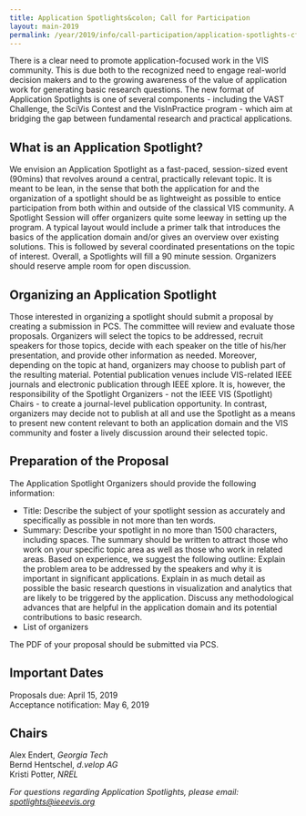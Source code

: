 ```yaml
---
title: Application Spotlights&colon; Call for Participation
layout: main-2019
permalink: /year/2019/info/call-participation/application-spotlights-cfp
---
```


There is a clear need to promote application-focused work in the VIS community. This is due both to the recognized need to engage real-world decision makers and to the growing awareness of the value of application work for generating basic research questions. The new format of Application Spotlights is one of several components - including the VAST Challenge, the SciVis Contest and the VisInPractice program - which aim at bridging the gap between fundamental research and practical applications. 

## What is an Application Spotlight?
We envision an Application Spotlight as a fast-paced, session-sized event (90mins) that revolves around a central, practically relevant topic. It is meant to be lean, in the sense that both the application for and the organization of a spotlight should be as lightweight as possible to entice participation from both within and outside of the classical VIS community. A Spotlight Session will offer organizers quite some leeway in setting up the program. A typical layout would include a primer talk that introduces the basics of the application domain and/or gives an overview over existing solutions. This is followed by several coordinated presentations on the topic of interest. Overall, a Spotlights will fill a 90 minute session. Organizers should reserve ample room for open discussion. 

## Organizing an Application Spotlight
Those interested in organizing a spotlight should submit a proposal by creating a submission in PCS. The committee will review and evaluate those proposals. Organizers will select the topics to be addressed, recruit speakers for those topics, decide with each speaker on the title of his/her presentation, and provide other information as needed. Moreover, depending on the topic at hand, organizers may choose to publish part of the resulting material. Potential publication venues include VIS-related IEEE journals and electronic publication through IEEE xplore. It is, however, the responsibility of the Spotlight Organizers - not the IEEE VIS (Spotlight) Chairs - to create a journal-level publication opportunity. In contrast, organizers may decide not to publish at all and use the Spotlight as a means to present new content relevant to both an application domain and the VIS community and foster a lively discussion around their selected topic.

## Preparation of the Proposal
The Application Spotlight Organizers should provide the following information:
* Title: Describe the subject of your spotlight session as accurately and specifically as possible in not more than ten words.
* Summary: Describe your spotlight in no more than 1500 characters, including spaces. The summary should be written to attract those who work on your specific topic area as well as those who work in related areas. Based on experience, we suggest the following outline: Explain the problem area to be addressed by the speakers and why it is important in significant applications. Explain in as much detail as possible the basic research questions in visualization and analytics that are likely to be triggered by the application. Discuss any methodological advances that are helpful in the application domain and its potential contributions to basic research.
* List of organizers

The PDF of your proposal should be submitted via PCS.

## Important Dates
Proposals due: April 15, 2019  
Acceptance notification: May 6, 2019  

## Chairs
Alex Endert, *Georgia Tech*  
Bernd Hentschel, *d.velop AG*  
Kristi Potter, *NREL*  

*For questions regarding Application Spotlights, please email: [spotlights@ieeevis.org](mailto:spotlights@ieeevis.org)*
